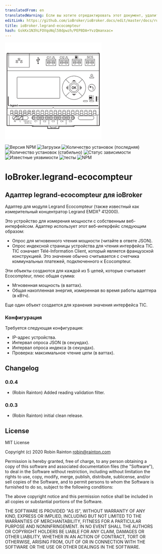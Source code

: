 ```yaml
---
translatedFrom: en
translatedWarning: Если вы хотите отредактировать этот документ, удалите поле «translationFrom», в противном случае этот документ будет снова автоматически переведен
editLink: https://github.com/ioBroker/ioBroker.docs/edit/master/docs/ru/adapterref/iobroker.legrand-ecocompteur/README.md
title: ioBroker.legrand-ecocompteur
hash: GskKx1N3hLFOVqoNql58dpwzh/PEP8DA+YvzQmanxac=
---
```

![логотип](../../../en/adapterref/iobroker.legrand-ecocompteur/admin/legrand-ecocompteur.png)

![Версия NPM](http://img.shields.io/npm/v/iobroker.legrand-ecocompteur.svg)
![Загрузки](https://img.shields.io/npm/dm/iobroker.legrand-ecocompteur.svg)
![Количество установок (последняя)](http://iobroker.live/badges/legrand-ecocompteur-installed.svg)
![Количество установок (стабильно)](http://iobroker.live/badges/legrand-ecocompteur-stable.svg)
![Статус зависимости](https://img.shields.io/david/raintonr/iobroker.legrand-ecocompteur.svg)
![Известные уязвимости](https://snyk.io/test/github/raintonr/ioBroker.legrand-ecocompteur/badge.svg)
![тесты](https://travis-ci.org/raintonr/ioBroker.legrand-ecocompteur.svg?branch=master)
![NPM](https://nodei.co/npm/iobroker.legrand-ecocompteur.png?downloads=true)

# IoBroker.legrand-ecocompteur
## Адаптер legrand-ecocompteur для ioBroker
Адаптер для модуля Legrand Ecocompteur (также известный как измерительный концентратор Legrand EMDX³ 412000).

Это устройство для измерения мощности с собственным веб-интерфейсом. Адаптер использует этот веб-интерфейс следующим образом:

- Опрос для мгновенного чтения мощности (читайте в ответе JSON).
- Опрос индексной страницы устройства для чтения интерфейса TIC. TIC означает Télé-Information Client, который является французской конструкцией. Это значение обычно считывается с счетчика коммунальных платежей, подключенного к Ecocompteur.

Эти объекты создаются для каждой из 5 цепей, которые считывает Ecocompteur, плюс общая сумма:

- Мгновенная мощность (в ваттах).
- Общая накопленная энергия, измеренная во время работы адаптера (в кВтч).

Еще один объект создается для хранения значения интерфейса TIC.

### Конфигурация
Требуется следующая конфигурация:

- IP-адрес устройства.
- Интервал опроса JSON (в секундах).
- Интервал опроса индекса (в секундах).
- Проверка: максимальное чтение цепи (в ваттах).

## Changelog

### 0.0.4
* (Robin Rainton) Added reading validation filter.

### 0.0.3
* (Robin Rainton) initial clean release.

## License
MIT License

Copyright (c) 2020 Robin Rainton <robin@rainton.com>

Permission is hereby granted, free of charge, to any person obtaining a copy
of this software and associated documentation files (the "Software"), to deal
in the Software without restriction, including without limitation the rights
to use, copy, modify, merge, publish, distribute, sublicense, and/or sell
copies of the Software, and to permit persons to whom the Software is
furnished to do so, subject to the following conditions:

The above copyright notice and this permission notice shall be included in all
copies or substantial portions of the Software.

THE SOFTWARE IS PROVIDED "AS IS", WITHOUT WARRANTY OF ANY KIND, EXPRESS OR
IMPLIED, INCLUDING BUT NOT LIMITED TO THE WARRANTIES OF MERCHANTABILITY,
FITNESS FOR A PARTICULAR PURPOSE AND NONINFRINGEMENT. IN NO EVENT SHALL THE
AUTHORS OR COPYRIGHT HOLDERS BE LIABLE FOR ANY CLAIM, DAMAGES OR OTHER
LIABILITY, WHETHER IN AN ACTION OF CONTRACT, TORT OR OTHERWISE, ARISING FROM,
OUT OF OR IN CONNECTION WITH THE SOFTWARE OR THE USE OR OTHER DEALINGS IN THE
SOFTWARE.